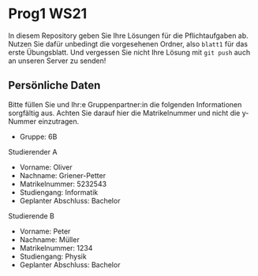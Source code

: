 # Prog1 WS21

In diesem Repository geben Sie Ihre Lösungen für die Pflichtaufgaben ab.
Nutzen Sie dafür unbedingt die vorgesehenen Ordner, also `blatt1` für das erste Übungsblatt.
Und vergessen Sie nicht Ihre Lösung mit `git push` auch an unseren Server zu senden!

## Persönliche Daten

Bitte füllen Sie und Ihr:e Gruppenpartner:in die folgenden Informationen sorgfältig aus.
Achten Sie darauf hier die Matrikelnummer und nicht die y-Nummer einzutragen.

- Gruppe: 6B

Studierender A
- Vorname: Oliver
- Nachname: Griener-Petter
- Matrikelnummer: 5232543
- Studiengang: Informatik
- Geplanter Abschluss: Bachelor

Studierende B
- Vorname: Peter
- Nachname: Müller
- Matrikelnummer: 1234
- Studiengang: Physik
- Geplanter Abschluss: Bachelor

